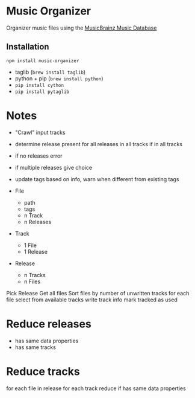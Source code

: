 # Music Organizer

Organizer music files using the [MusicBrainz Music
Database](http://musicbrainz.org/)

## Installation

```
npm install music-organizer
```
 * taglib (`brew install taglib`)
 * python + pip (`brew install python`)
 * `pip install cython`
 * `pip install pytaglib`

# Notes

 * "Crawl" input tracks
 * determine release present
	for all releases in all tracks
		if in all tracks
 * if no releases error
 * if multiple releases give choice
 * update tags based on info, warn when different from existing tags

 * File
	* path
	* tags
	* n Track
	* n Releases

 * Track
	* 1 File
	* 1 Release

 * Release
	* n Tracks
	* n Files

Pick Release
Get all files 
Sort files by number of unwritten tracks
for each file
	select from available tracks
	write track info
	mark tracked as used

# Reduce releases

 * has same data properties
 * has same tracks

# Reduce tracks

for each file in release
for each track
reduce if has same data properties
